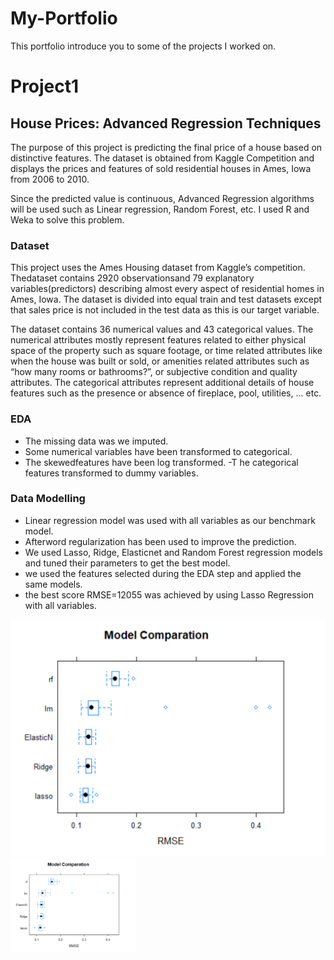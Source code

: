 # My-Portfolio
This portfolio introduce you to some of the projects I worked on.

# Project1
## House Prices: Advanced Regression Techniques

 The purpose of this project is predicting the final price of a house based on distinctive features. The dataset is obtained from Kaggle Competition and displays the prices and features of sold residential houses in Ames, Iowa from 2006 to 2010.
 
 Since the predicted value is continuous, Advanced Regression algorithms will be used such as Linear regression, Random Forest, etc. I used R and Weka  to solve this problem.

### Dataset
This project uses the Ames Housing dataset from Kaggle’s competition. Thedataset contains 2920 observationsand 79 explanatory variables(predictors) describing almost every aspect of residential homes in Ames, Iowa. The dataset is divided into equal train and test datasets except that sales price is not included in the test data as this is our target variable.

The dataset contains 36 numerical values and 43 categorical values. The numerical attributes mostly represent features related to either physical space of the property such as square footage, or time related attributes like when the house was built or sold, or amenities related attributes such as “how many rooms or bathrooms?”, or subjective condition and quality attributes. The categorical attributes represent additional details of house features such as the presence or absence of fireplace, pool, utilities, ... etc.

### EDA
- The missing data was we imputed. 
- Some numerical variables have been transformed to categorical. 
- The skewedfeatures have been log transformed.
-T he categorical features transformed to dummy variables.
### Data Modelling
- Linear regression model was used with all variables as our benchmark model. 
- Afterword regularization has been used to improve the prediction. 
- We used Lasso, Ridge, Elasticnet and Random Forest regression models and tuned their parameters to get the best model. 
- we used the features selected during the EDA step and applied the same models. 
- the best score RMSE=12055 was achieved by using Lasso Regression with all variables.

![](/Images/Model%20Comparation.png)
<img src="/Images/Model%20Comparation.png" alt="drawing" width="200"/>
